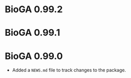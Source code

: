 # BioGA 0.99.2

# BioGA 0.99.1

# BioGA 0.99.0

* Added a `NEWS.md` file to track changes to the package.
